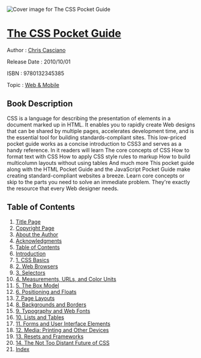 ![Cover image for The CSS Pocket Guide](https://imgdetail.ebookreading.net/cover/cover/web_mobile/EB9780132345385.jpg)

[The CSS Pocket Guide](https://ebookreading.net/view/book/The+CSS+Pocket+Guide-EB9780132345385_1.html "The CSS Pocket Guide")
====================================================================================================================

Author : [Chris Casciano](https://ebookreading.net/search/author/Chris+Casciano)

Release Date : 2010/10/01

ISBN : 9780132345385

Topic : [Web & Mobile](https://ebookreading.net/search/category/web-mobile)

Book Description
-----------------

CSS is a language for describing the presentation of elements in a document marked up in HTML. It enables you to rapidly create Web designs that can be shared by multiple pages, accelerates development time, and is the essential tool for building standards-compliant sites. This low-priced pocket guide works as a concise introduction to CSS3 and serves as a handy reference. In it readers will learn
The core concepts of CSS
How to format text with CSS
How to apply CSS style rules to markup
How to build multicolumn layouts without using tables
And much more
This pocket guide along with the HTML Pocket Guide and the JavaScript Pocket Guide make creating standard-compliant websites a breeze. Learn core concepts or skip to the parts you need to solve an immediate problem. They're exactly the resource that every Web designer needs.
              
Table of Contents
-----------------

1. [Title Page](https://ebookreading.net/view/book/The+CSS+Pocket+Guide-EB9780132345385_2.html)
1. [Copyright Page](https://ebookreading.net/view/book/The+CSS+Pocket+Guide-EB9780132345385_3.html)
1. [About the Author](https://ebookreading.net/view/book/The+CSS+Pocket+Guide-EB9780132345385_4.html)
1. [Acknowledgments](https://ebookreading.net/view/book/The+CSS+Pocket+Guide-EB9780132345385_5.html)
1. [Table of Contents](https://ebookreading.net/view/book/The+CSS+Pocket+Guide-EB9780132345385_6.html)
1. [Introduction](https://ebookreading.net/view/book/The+CSS+Pocket+Guide-EB9780132345385_7.html)
1. [1. CSS Basics](https://ebookreading.net/view/book/The+CSS+Pocket+Guide-EB9780132345385_8.html)
1. [2. Web Browsers](https://ebookreading.net/view/book/The+CSS+Pocket+Guide-EB9780132345385_9.html)
1. [3. Selectors](https://ebookreading.net/view/book/The+CSS+Pocket+Guide-EB9780132345385_10.html)
1. [4. Measurements, URLs, and Color Units](https://ebookreading.net/view/book/The+CSS+Pocket+Guide-EB9780132345385_11.html)
1. [5. The Box Model](https://ebookreading.net/view/book/The+CSS+Pocket+Guide-EB9780132345385_12.html)
1. [6. Positioning and Floats](https://ebookreading.net/view/book/The+CSS+Pocket+Guide-EB9780132345385_13.html)
1. [7. Page Layouts](https://ebookreading.net/view/book/The+CSS+Pocket+Guide-EB9780132345385_14.html)
1. [8. Backgrounds and Borders](https://ebookreading.net/view/book/The+CSS+Pocket+Guide-EB9780132345385_15.html)
1. [9. Typography and Web Fonts](https://ebookreading.net/view/book/The+CSS+Pocket+Guide-EB9780132345385_16.html)
1. [10. Lists and Tables](https://ebookreading.net/view/book/The+CSS+Pocket+Guide-EB9780132345385_17.html)
1. [11. Forms and User Interface Elements](https://ebookreading.net/view/book/The+CSS+Pocket+Guide-EB9780132345385_18.html)
1. [12. Media: Printing and Other Devices](https://ebookreading.net/view/book/The+CSS+Pocket+Guide-EB9780132345385_19.html)
1. [13. Resets and Frameworks](https://ebookreading.net/view/book/The+CSS+Pocket+Guide-EB9780132345385_20.html)
1. [14. The Not Too Distant Future of CSS](https://ebookreading.net/view/book/The+CSS+Pocket+Guide-EB9780132345385_21.html)
1. [Index](https://ebookreading.net/view/book/The+CSS+Pocket+Guide-EB9780132345385_22.html)

